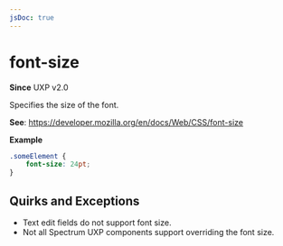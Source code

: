 ```yaml
---
jsDoc: true
---
```

# font-size

**Since** UXP v2.0

Specifies the size of the font.

**See**: https://developer.mozilla.org/en/docs/Web/CSS/font-size

**Example**

```css
.someElement {
    font-size: 24pt;
}
```

## Quirks and Exceptions

* Text edit fields do not support font size.
* Not all Spectrum UXP components support overriding the font size.

